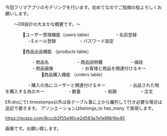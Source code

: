 今回フリマアプリのモデリングを行います。初めてなのでご指摘の程よろしくお願いします。

　　〜DB設計の大まかな概要です。〜

　　　　🔸ユーザー管理機能（users table）
　　　　　・名前登録
　　　　　・Eメール登録
　　　　　・パスワード設定

　　　　🔸商品出品機能 （products table）

　　　　　　・商品名
　　　　　　・商品説明欄
　　　　　　・値段
　　　　　　・商品画像
　　　　　　・お客様と商品を関連付けるキー
　　　　
　　　　🔸商品購入機能 （orders table）

　　　　　・購入の為にユーザーと関連付けるキー
　　　　　・出品された物を購入する為のキー
　　　　　・数量
　　　　　・総額
　　　　　・注文

ER.dioにてt.timestamps以外は各テーブル事に上から羅列して行き必要な場合は追記で書きます。
アソシエーションはbelongs_to has_many で表現します。

https://gyazo.com/8cccb2f55e90ce2d583a7e1e89b16e45

画像です。お願い致します。


　　　　
　
　　　　　